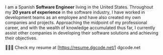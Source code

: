 I am a Spanish **Software Engineer** living in the United States. Throughout my **20 years of experience** in the software industry, I have worked in development teams as an employee and have also created my own companies and projects. Approaching the midpoint of my professional career, and with the wealth of knowledge accumulated thus far, I currently assist other companies in developing their software solutions and achieving their objectives.

👨🏼‍💻 Check my resume at [https://resume.dgcode.net/] dgcode.net
